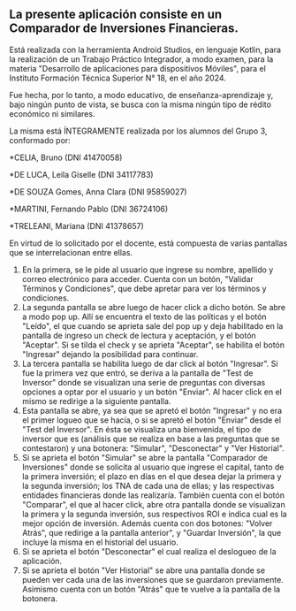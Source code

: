 ## La presente aplicación consiste en un Comparador de Inversiones Financieras. 

Está realizada con la herramienta Android Studios, en lenguaje Kotlin, para la realización de un Trabajo Práctico Integrador, a modo examen, para la materia "Desarrollo de aplicaciones para dispositivos Móviles", para el Instituto Formación Técnica Superior N° 18, en el año 2024.

Fue hecha, por lo tanto, a modo educativo, de enseñanza-aprendizaje y, bajo ningún punto de vista, se busca con la misma ningún tipo de rédito económico ni similares. 

La misma está ÍNTEGRAMENTE realizada por los alumnos del Grupo 3, conformado por:

*CELIA, Bruno (DNI 41470058)

*DE LUCA, Leila Giselle (DNI 34117783)

*DE SOUZA Gomes, Anna Clara (DNI 95859027)

*MARTINI, Fernando Pablo (DNI 36724106)

*TRELEANI, Mariana (DNI 41378657)


En virtud de lo solicitado por el docente, está compuesta de varias pantallas que se interrelacionan entre ellas.

1) En la primera, se le pide al usuario que ingrese su nombre, apellido y correo electrónico para acceder. Cuenta con un botón, "Validar Términos y Condiciones", que debe apretar para ver los términos y condiciones.
2) La segunda pantalla se abre luego de hacer click a dicho botón. Se abre a modo pop up. Allí se encuentra el texto de las políticas y el botón "Leído", el que cuando se aprieta sale del pop up y deja habilitado en la pantalla de ingreso un check de lectura y aceptación, y el botón "Aceptar". Si se tilda el check y se aprieta "Aceptar", se habilita el botón "Ingresar" dejando la posibilidad para continuar. 
3) La tercera pantalla se habilita luego de dar click al botón "Ingresar". Si fue la primera vez que entró, se deriva a la pantalla de "Test de Inversor" donde se visualizan una serie de preguntas con diversas opciones a optar por el usuario y un botón "Enviar". Al hacer click en el mismo se redirige a la siguiente pantalla.
4) Esta pantalla se abre, ya sea que se apretó el botón "Ingresar" y no era el primer logueo que se hacía, o si se apretó el botón "Enviar" desde el "Test del Inversor". En ésta se visualiza una bienvenida, el tipo de inversor que es (análisis que se realiza en base a las preguntas que se contestaron) y una botonera: "Simular", "Desconectar" y "Ver Historial".  
5) Si se aprieta el botón "Simular" se abre la pantalla "Comparador de Inversiones" donde se solicita al usuario que ingrese el capital, tanto de la primera inversión; el plazo en días en el que desea dejar la primera y la segunda inversión; los TNA de cada una de ellas; y las respectivas entidades financieras donde las realizaría. También cuenta con el botón "Comparar", el que al hacer click, abre otra pantalla donde se visualizan la primera y la segunda inversión, sus respectivos ROI e indica cual es  la mejor opción de inversión. Además cuenta con dos botones: "Volver Atrás", que redirige a la pantalla anterior", y "Guardar Inversión", la que incluye la misma en el historial del usuario.
6) Si se aprieta el botón "Desconectar" el cual realiza el deslogueo de la aplicación.
7) Si se aprieta el botón "Ver Historial" se abre una pantalla donde se pueden ver cada una de las inversiones que se guardaron previamente. Asimismo cuenta con un botón "Atrás" que te vuelve a la pantalla de la botonera.
